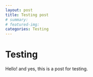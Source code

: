 ```yaml
---
layout: post
title: Testing post
# summary: 
# featured-img: 
categories: Testing
---
```


# Testing
Hello! and yes, this is a post for testing.